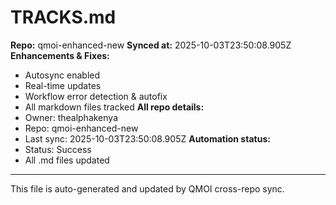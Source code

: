 # TRACKS.md

**Repo:** qmoi-enhanced-new
**Synced at:** 2025-10-03T23:50:08.905Z
**Enhancements & Fixes:**
- Autosync enabled
- Real-time updates
- Workflow error detection & autofix
- All markdown files tracked
**All repo details:**
- Owner: thealphakenya
- Repo: qmoi-enhanced-new
- Last sync: 2025-10-03T23:50:08.905Z
**Automation status:**
- Status: Success
- All .md files updated
---
This file is auto-generated and updated by QMOI cross-repo sync.
